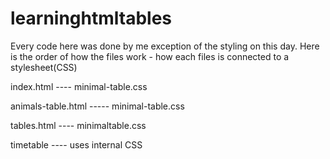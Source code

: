 # learninghtmltables
Every code here was done by me exception of the styling on this day.
Here is the order of how the files work - how each files is connected to a stylesheet(CSS)

index.html ---- minimal-table.css

animals-table.html ----- minimal-table.css

tables.html ---- minimaltable.css

timetable ---- uses internal CSS
